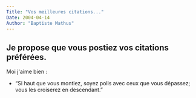 ```yaml
---
Title: "Vos meilleures citations..."
Date: 2004-04-14
Author: "Baptiste Mathus"
---
```


Je propose que vous postiez vos citations préférées.
----------------

Moi j'aime bien :

-   “Si haut que vous montiez, soyez polis avec ceux que vous dépassez;
    vous les croiserez en descendant.”

